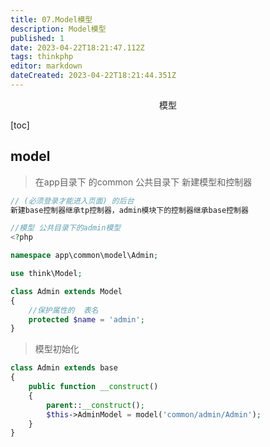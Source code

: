 ```yaml
---
title: 07.Model模型
description: Model模型
published: 1
date: 2023-04-22T18:21:47.112Z
tags: thinkphp
editor: markdown
dateCreated: 2023-04-22T18:21:44.351Z
---
```


<center>模型</center>

[toc]

## model

> 在app目录下 的common 公共目录下   新建模型和控制器

```php
// (必须登录才能进入页面) 的后台  
新建base控制器继承tp控制器，admin模块下的控制器继承base控制器

//模型 公共目录下的admin模型
<?php 

namespace app\common\model\Admin;

use think\Model;

class Admin extends Model
{   
    //保护属性的  表名
    protected $name = 'admin';
}
```

> 模型初始化

```php
class Admin extends base
{
    public function __construct()
    {
        parent::__construct();
        $this->AdminModel = model('common/admin/Admin');
    }
}
```









